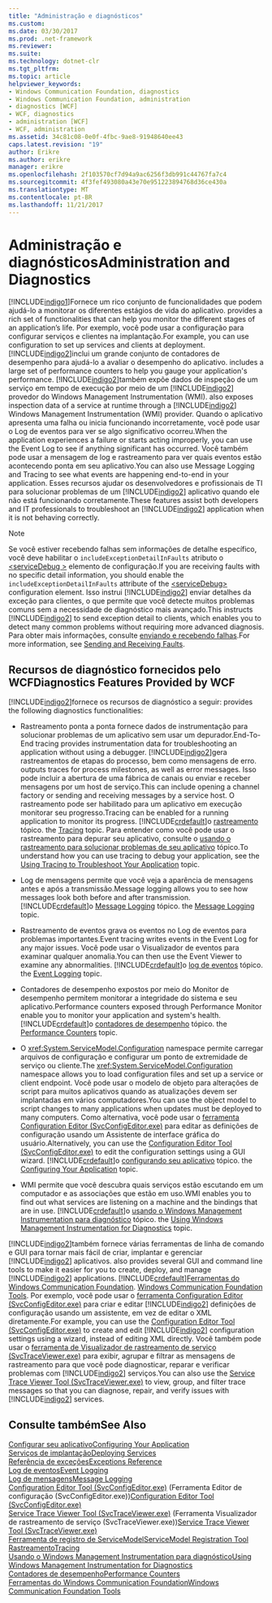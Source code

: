 ```yaml
---
title: "Administração e diagnósticos"
ms.custom: 
ms.date: 03/30/2017
ms.prod: .net-framework
ms.reviewer: 
ms.suite: 
ms.technology: dotnet-clr
ms.tgt_pltfrm: 
ms.topic: article
helpviewer_keywords:
- Windows Communication Foundation, diagnostics
- Windows Communication Foundation, administration
- diagnostics [WCF]
- WCF, diagnostics
- administration [WCF]
- WCF, administration
ms.assetid: 34c81c08-0e0f-4fbc-9ae8-91948640ee43
caps.latest.revision: "19"
author: Erikre
ms.author: erikre
manager: erikre
ms.openlocfilehash: 2f103570cf7d94a9ac6256f3db991c44767fa7c4
ms.sourcegitcommit: 4f3fef493080a43e70e951223894768d36ce430a
ms.translationtype: MT
ms.contentlocale: pt-BR
ms.lasthandoff: 11/21/2017
---
```

# <a name="administration-and-diagnostics"></a><span data-ttu-id="851e3-102">Administração e diagnósticos</span><span class="sxs-lookup"><span data-stu-id="851e3-102">Administration and Diagnostics</span></span>
[!INCLUDE[indigo1](../../../../includes/indigo1-md.md)]<span data-ttu-id="851e3-103">Fornece um rico conjunto de funcionalidades que podem ajudá-lo a monitorar os diferentes estágios de vida do aplicativo.</span><span class="sxs-lookup"><span data-stu-id="851e3-103"> provides a rich set of functionalities that can help you monitor the different stages of an application’s life.</span></span> <span data-ttu-id="851e3-104">Por exemplo, você pode usar a configuração para configurar serviços e clientes na implantação.</span><span class="sxs-lookup"><span data-stu-id="851e3-104">For example, you can use configuration to set up services and clients at deployment.</span></span> [!INCLUDE[indigo2](../../../../includes/indigo2-md.md)]<span data-ttu-id="851e3-105">inclui um grande conjunto de contadores de desempenho para ajudá-lo a avaliar o desempenho do aplicativo.</span><span class="sxs-lookup"><span data-stu-id="851e3-105"> includes a large set of performance counters to help you gauge your application's performance.</span></span> [!INCLUDE[indigo2](../../../../includes/indigo2-md.md)]<span data-ttu-id="851e3-106">também expõe dados de inspeção de um serviço em tempo de execução por meio de um [!INCLUDE[indigo2](../../../../includes/indigo2-md.md)] provedor do Windows Management Instrumentation (WMI).</span><span class="sxs-lookup"><span data-stu-id="851e3-106"> also exposes inspection data of a service at runtime through a [!INCLUDE[indigo2](../../../../includes/indigo2-md.md)] Windows Management Instrumentation (WMI) provider.</span></span> <span data-ttu-id="851e3-107">Quando o aplicativo apresenta uma falha ou inicia funcionando incorretamente, você pode usar o Log de eventos para ver se algo significativo ocorreu.</span><span class="sxs-lookup"><span data-stu-id="851e3-107">When the application experiences a failure or starts acting improperly, you can use the Event Log to see if anything significant has occurred.</span></span> <span data-ttu-id="851e3-108">Você também pode usar a mensagem de log e rastreamento para ver quais eventos estão acontecendo ponta em seu aplicativo.</span><span class="sxs-lookup"><span data-stu-id="851e3-108">You can also use Message Logging and Tracing to see what events are happening end-to-end in your application.</span></span> <span data-ttu-id="851e3-109">Esses recursos ajudar os desenvolvedores e profissionais de TI para solucionar problemas de um [!INCLUDE[indigo2](../../../../includes/indigo2-md.md)] aplicativo quando ele não está funcionando corretamente.</span><span class="sxs-lookup"><span data-stu-id="851e3-109">These features assist both developers and IT professionals to troubleshoot an [!INCLUDE[indigo2](../../../../includes/indigo2-md.md)] application when it is not behaving correctly.</span></span>  
  
> [!NOTE]
>  <span data-ttu-id="851e3-110">Se você estiver recebendo falhas sem informações de detalhe específico, você deve habilitar o `includeExceptionDetailInFaults` atributo o [ \<serviceDebug >](../../../../docs/framework/configure-apps/file-schema/wcf/servicedebug.md) elemento de configuração.</span><span class="sxs-lookup"><span data-stu-id="851e3-110">If you are receiving faults with no specific detail information, you should enable the `includeExceptionDetailInFaults` attribute of the [\<serviceDebug>](../../../../docs/framework/configure-apps/file-schema/wcf/servicedebug.md) configuration element.</span></span> <span data-ttu-id="851e3-111">Isso instrui [!INCLUDE[indigo2](../../../../includes/indigo2-md.md)] enviar detalhes da exceção para clientes, o que permite que você detecte muitos problemas comuns sem a necessidade de diagnóstico mais avançado.</span><span class="sxs-lookup"><span data-stu-id="851e3-111">This instructs [!INCLUDE[indigo2](../../../../includes/indigo2-md.md)] to send exception detail to clients, which enables you to detect many common problems without requiring more advanced diagnosis.</span></span> <span data-ttu-id="851e3-112">Para obter mais informações, consulte [enviando e recebendo falhas](../../../../docs/framework/wcf/sending-and-receiving-faults.md).</span><span class="sxs-lookup"><span data-stu-id="851e3-112">For more information, see [Sending and Receiving Faults](../../../../docs/framework/wcf/sending-and-receiving-faults.md).</span></span>  
  
## <a name="diagnostics-features-provided-by-wcf"></a><span data-ttu-id="851e3-113">Recursos de diagnóstico fornecidos pelo WCF</span><span class="sxs-lookup"><span data-stu-id="851e3-113">Diagnostics Features Provided by WCF</span></span>  
 [!INCLUDE[indigo2](../../../../includes/indigo2-md.md)]<span data-ttu-id="851e3-114">fornece os recursos de diagnóstico a seguir:</span><span class="sxs-lookup"><span data-stu-id="851e3-114"> provides the following diagnostics functionalities:</span></span>  
  
-   <span data-ttu-id="851e3-115">Rastreamento ponta a ponta fornece dados de instrumentação para solucionar problemas de um aplicativo sem usar um depurador.</span><span class="sxs-lookup"><span data-stu-id="851e3-115">End-To-End tracing provides instrumentation data for troubleshooting an application without using a debugger.</span></span> [!INCLUDE[indigo2](../../../../includes/indigo2-md.md)]<span data-ttu-id="851e3-116">gera rastreamentos de etapas do processo, bem como mensagens de erro.</span><span class="sxs-lookup"><span data-stu-id="851e3-116"> outputs traces for process milestones, as well as error messages.</span></span> <span data-ttu-id="851e3-117">Isso pode incluir a abertura de uma fábrica de canais ou enviar e receber mensagens por um host de serviço.</span><span class="sxs-lookup"><span data-stu-id="851e3-117">This can include opening a channel factory or sending and receiving messages by a service host.</span></span> <span data-ttu-id="851e3-118">O rastreamento pode ser habilitado para um aplicativo em execução monitorar seu progresso.</span><span class="sxs-lookup"><span data-stu-id="851e3-118">Tracing can be enabled for a running application to monitor its progress.</span></span> [!INCLUDE[crdefault](../../../../includes/crdefault-md.md)]<span data-ttu-id="851e3-119">o [rastreamento](../../../../docs/framework/wcf/diagnostics/tracing/index.md) tópico.</span><span class="sxs-lookup"><span data-stu-id="851e3-119"> the [Tracing](../../../../docs/framework/wcf/diagnostics/tracing/index.md) topic.</span></span> <span data-ttu-id="851e3-120">Para entender como você pode usar o rastreamento para depurar seu aplicativo, consulte o [usando o rastreamento para solucionar problemas de seu aplicativo](../../../../docs/framework/wcf/diagnostics/tracing/using-tracing-to-troubleshoot-your-application.md) tópico.</span><span class="sxs-lookup"><span data-stu-id="851e3-120">To understand how you can use tracing to debug your application, see the [Using Tracing to Troubleshoot Your Application](../../../../docs/framework/wcf/diagnostics/tracing/using-tracing-to-troubleshoot-your-application.md) topic.</span></span>  
  
-   <span data-ttu-id="851e3-121">Log de mensagens permite que você veja a aparência de mensagens antes e após a transmissão.</span><span class="sxs-lookup"><span data-stu-id="851e3-121">Message logging allows you to see how messages look both before and after transmission.</span></span> [!INCLUDE[crdefault](../../../../includes/crdefault-md.md)]<span data-ttu-id="851e3-122">o [Message Logging](../../../../docs/framework/wcf/diagnostics/message-logging.md) tópico.</span><span class="sxs-lookup"><span data-stu-id="851e3-122"> the [Message Logging](../../../../docs/framework/wcf/diagnostics/message-logging.md) topic.</span></span>  
  
-   <span data-ttu-id="851e3-123">Rastreamento de eventos grava os eventos no Log de eventos para problemas importantes.</span><span class="sxs-lookup"><span data-stu-id="851e3-123">Event tracing writes events in the Event Log for any major issues.</span></span> <span data-ttu-id="851e3-124">Você pode usar o Visualizador de eventos para examinar qualquer anomalia.</span><span class="sxs-lookup"><span data-stu-id="851e3-124">You can then use the Event Viewer to examine any abnormalities.</span></span> [!INCLUDE[crdefault](../../../../includes/crdefault-md.md)]<span data-ttu-id="851e3-125">o [log de eventos](../../../../docs/framework/wcf/diagnostics/event-logging/index.md) tópico.</span><span class="sxs-lookup"><span data-stu-id="851e3-125"> the [Event Logging](../../../../docs/framework/wcf/diagnostics/event-logging/index.md) topic.</span></span>  
  
-   <span data-ttu-id="851e3-126">Contadores de desempenho expostos por meio do Monitor de desempenho permitem monitorar a integridade do sistema e seu aplicativo.</span><span class="sxs-lookup"><span data-stu-id="851e3-126">Performance counters exposed through Performance Monitor enable you to monitor your application and system's health.</span></span> [!INCLUDE[crdefault](../../../../includes/crdefault-md.md)]<span data-ttu-id="851e3-127">o [contadores de desempenho](../../../../docs/framework/wcf/diagnostics/performance-counters/index.md) tópico.</span><span class="sxs-lookup"><span data-stu-id="851e3-127"> the [Performance Counters](../../../../docs/framework/wcf/diagnostics/performance-counters/index.md) topic.</span></span>  
  
-   <span data-ttu-id="851e3-128">O <xref:System.ServiceModel.Configuration> namespace permite carregar arquivos de configuração e configurar um ponto de extremidade de serviço ou cliente.</span><span class="sxs-lookup"><span data-stu-id="851e3-128">The <xref:System.ServiceModel.Configuration> namespace allows you to load configuration files and set up a service or client endpoint.</span></span> <span data-ttu-id="851e3-129">Você pode usar o modelo de objeto para alterações de script para muitos aplicativos quando as atualizações devem ser implantadas em vários computadores.</span><span class="sxs-lookup"><span data-stu-id="851e3-129">You can use the object model to script changes to many applications when updates must be deployed to many computers.</span></span> <span data-ttu-id="851e3-130">Como alternativa, você pode usar o [ferramenta Configuration Editor (SvcConfigEditor.exe)](../../../../docs/framework/wcf/configuration-editor-tool-svcconfigeditor-exe.md) para editar as definições de configuração usando um Assistente de interface gráfica do usuário.</span><span class="sxs-lookup"><span data-stu-id="851e3-130">Alternatively, you can use the [Configuration Editor Tool (SvcConfigEditor.exe)](../../../../docs/framework/wcf/configuration-editor-tool-svcconfigeditor-exe.md) to edit the configuration settings using a GUI wizard.</span></span> [!INCLUDE[crdefault](../../../../includes/crdefault-md.md)]<span data-ttu-id="851e3-131">o [configurando seu aplicativo](../../../../docs/framework/wcf/diagnostics/configuring-your-application.md) tópico.</span><span class="sxs-lookup"><span data-stu-id="851e3-131"> the [Configuring Your Application](../../../../docs/framework/wcf/diagnostics/configuring-your-application.md) topic.</span></span>  
  
-   <span data-ttu-id="851e3-132">WMI permite que você descubra quais serviços estão escutando em um computador e as associações que estão em uso.</span><span class="sxs-lookup"><span data-stu-id="851e3-132">WMI enables you to find out what services are listening on a machine and the bindings that are in use.</span></span> [!INCLUDE[crdefault](../../../../includes/crdefault-md.md)]<span data-ttu-id="851e3-133">o [usando o Windows Management Instrumentation para diagnóstico](../../../../docs/framework/wcf/diagnostics/wmi/index.md) tópico.</span><span class="sxs-lookup"><span data-stu-id="851e3-133"> the [Using Windows Management Instrumentation for Diagnostics](../../../../docs/framework/wcf/diagnostics/wmi/index.md) topic.</span></span>  
  
 [!INCLUDE[indigo2](../../../../includes/indigo2-md.md)]<span data-ttu-id="851e3-134">também fornece várias ferramentas de linha de comando e GUI para tornar mais fácil de criar, implantar e gerenciar [!INCLUDE[indigo2](../../../../includes/indigo2-md.md)] aplicativos.</span><span class="sxs-lookup"><span data-stu-id="851e3-134"> also provides several GUI and command line tools to make it easier for you to create, deploy, and manage [!INCLUDE[indigo2](../../../../includes/indigo2-md.md)] applications.</span></span> [!INCLUDE[crdefault](../../../../includes/crdefault-md.md)]<span data-ttu-id="851e3-135">[Ferramentas do Windows Communication Foundation](../../../../docs/framework/wcf/tools.md).</span><span class="sxs-lookup"><span data-stu-id="851e3-135"> [Windows Communication Foundation Tools](../../../../docs/framework/wcf/tools.md).</span></span> <span data-ttu-id="851e3-136">Por exemplo, você pode usar o [ferramenta Configuration Editor (SvcConfigEditor.exe)](../../../../docs/framework/wcf/configuration-editor-tool-svcconfigeditor-exe.md) para criar e editar [!INCLUDE[indigo2](../../../../includes/indigo2-md.md)] definições de configuração usando um assistente, em vez de editar o XML diretamente.</span><span class="sxs-lookup"><span data-stu-id="851e3-136">For example, you can use the [Configuration Editor Tool (SvcConfigEditor.exe)](../../../../docs/framework/wcf/configuration-editor-tool-svcconfigeditor-exe.md) to create and edit [!INCLUDE[indigo2](../../../../includes/indigo2-md.md)] configuration settings using a wizard, instead of editing XML directly.</span></span> <span data-ttu-id="851e3-137">Você também pode usar o [ferramenta de Visualizador de rastreamento de serviço (SvcTraceViewer.exe)](../../../../docs/framework/wcf/service-trace-viewer-tool-svctraceviewer-exe.md) para exibir, agrupar e filtrar as mensagens de rastreamento para que você pode diagnosticar, reparar e verificar problemas com [!INCLUDE[indigo2](../../../../includes/indigo2-md.md)] serviços.</span><span class="sxs-lookup"><span data-stu-id="851e3-137">You can also use the [Service Trace Viewer Tool (SvcTraceViewer.exe)](../../../../docs/framework/wcf/service-trace-viewer-tool-svctraceviewer-exe.md) to view, group, and filter trace messages so that you can diagnose, repair, and verify issues with [!INCLUDE[indigo2](../../../../includes/indigo2-md.md)] services.</span></span>  
  
## <a name="see-also"></a><span data-ttu-id="851e3-138">Consulte também</span><span class="sxs-lookup"><span data-stu-id="851e3-138">See Also</span></span>  
 [<span data-ttu-id="851e3-139">Configurar seu aplicativo</span><span class="sxs-lookup"><span data-stu-id="851e3-139">Configuring Your Application</span></span>](../../../../docs/framework/wcf/diagnostics/configuring-your-application.md)  
 [<span data-ttu-id="851e3-140">Serviços de implantação</span><span class="sxs-lookup"><span data-stu-id="851e3-140">Deploying Services</span></span>](../../../../docs/framework/wcf/diagnostics/deploying-services.md)  
 [<span data-ttu-id="851e3-141">Referência de exceções</span><span class="sxs-lookup"><span data-stu-id="851e3-141">Exceptions Reference</span></span>](../../../../docs/framework/wcf/diagnostics/exceptions-reference/index.md)  
 [<span data-ttu-id="851e3-142">Log de eventos</span><span class="sxs-lookup"><span data-stu-id="851e3-142">Event Logging</span></span>](../../../../docs/framework/wcf/diagnostics/event-logging/index.md)  
 [<span data-ttu-id="851e3-143">Log de mensagens</span><span class="sxs-lookup"><span data-stu-id="851e3-143">Message Logging</span></span>](../../../../docs/framework/wcf/diagnostics/message-logging.md)  
 <span data-ttu-id="851e3-144">[Configuration Editor Tool (SvcConfigEditor.exe)](../../../../docs/framework/wcf/configuration-editor-tool-svcconfigeditor-exe.md) (Ferramenta Editor de configuração (SvcConfigEditor.exe))</span><span class="sxs-lookup"><span data-stu-id="851e3-144">[Configuration Editor Tool (SvcConfigEditor.exe)](../../../../docs/framework/wcf/configuration-editor-tool-svcconfigeditor-exe.md)</span></span>  
 <span data-ttu-id="851e3-145">[Service Trace Viewer Tool (SvcTraceViewer.exe)](../../../../docs/framework/wcf/service-trace-viewer-tool-svctraceviewer-exe.md) (Ferramenta Visualizador de rastreamento de serviço (SvcTraceViewer.exe))</span><span class="sxs-lookup"><span data-stu-id="851e3-145">[Service Trace Viewer Tool (SvcTraceViewer.exe)](../../../../docs/framework/wcf/service-trace-viewer-tool-svctraceviewer-exe.md)</span></span>  
 [<span data-ttu-id="851e3-146">Ferramenta de registro de ServiceModel</span><span class="sxs-lookup"><span data-stu-id="851e3-146">ServiceModel Registration Tool</span></span>](../../../../docs/framework/wcf/diagnostics/servicemodel-registration-tool.md)  
 [<span data-ttu-id="851e3-147">Rastreamento</span><span class="sxs-lookup"><span data-stu-id="851e3-147">Tracing</span></span>](../../../../docs/framework/wcf/diagnostics/tracing/index.md)  
 [<span data-ttu-id="851e3-148">Usando o Windows Management Instrumentation para diagnóstico</span><span class="sxs-lookup"><span data-stu-id="851e3-148">Using Windows Management Instrumentation for Diagnostics</span></span>](../../../../docs/framework/wcf/diagnostics/wmi/index.md)  
 [<span data-ttu-id="851e3-149">Contadores de desempenho</span><span class="sxs-lookup"><span data-stu-id="851e3-149">Performance Counters</span></span>](../../../../docs/framework/wcf/diagnostics/performance-counters/index.md)  
 [<span data-ttu-id="851e3-150">Ferramentas do Windows Communication Foundation</span><span class="sxs-lookup"><span data-stu-id="851e3-150">Windows Communication Foundation Tools</span></span>](../../../../docs/framework/wcf/tools.md)
